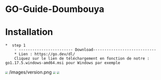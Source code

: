 # GO-Guide-Doumbouya


# Installation

	*  step 1
		- ------------------------ Download----------------------------
		* Lien : https://go.dev/dl/
		Cliquez sur le lien de téléchargement en fonction de notre : go1.17.5.windows-amd64.msi pour Windows par exemple
<img src=https://github.com/fodedoumbouya/GO-Guide-Doumbouya/tree/main/images/version.png style="zoom:50%;"/>
		/images/version.png
<img src="https://cdn.discordapp.com/attachments/917033946758402048/918874336977379378/download_golang.png" style="zoom:50%;" />
<img src="http://www.flutterj.com/download.png" style="zoom:50%;" />
